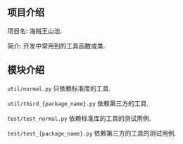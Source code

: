 ## 项目介绍

项目名: 海贼王山治.

简介: 开发中常用到的工具函数或类.

## 模块介绍

`util/normal.py` 只依赖标准库的工具.

`util/third_{package_name}.py` 依赖第三方的工具.

`test/test_normal.py` 依赖标准库的工具的测试用例.

`test/test_{package_name}.py` 依赖第三方的工具的测试用例.
